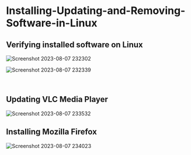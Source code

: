 # Installing-Updating-and-Removing-Software-in-Linux


 

<h2>Verifying installed software on Linux</h2>

![Screenshot 2023-08-07 232302](https://github.com/Aaron504/Installing-Updating-and-Removing-Software-in-Linux/assets/141078110/83067737-c4bf-412b-a7ca-4ebcf584dd4e)

![Screenshot 2023-08-07 232339](https://github.com/Aaron504/Installing-Updating-and-Removing-Software-in-Linux/assets/141078110/1b239d7a-11e8-4566-8abf-3d2c0065075d)

<br />


<h2>Updating VLC Media Player</h2>

 ![Screenshot 2023-08-07 233532](https://github.com/Aaron504/Installing-Updating-and-Removing-Software-in-Linux/assets/141078110/8e5e964f-0c7e-40e1-b14f-02c52e39fb7e)

  

<h2>Installing Mozilla Firefox</h2>

![Screenshot 2023-08-07 234023](https://github.com/Aaron504/Installing-Updating-and-Removing-Software-in-Linux/assets/141078110/855e9732-d6b8-4e27-bb04-e5b08b70004e)




 

